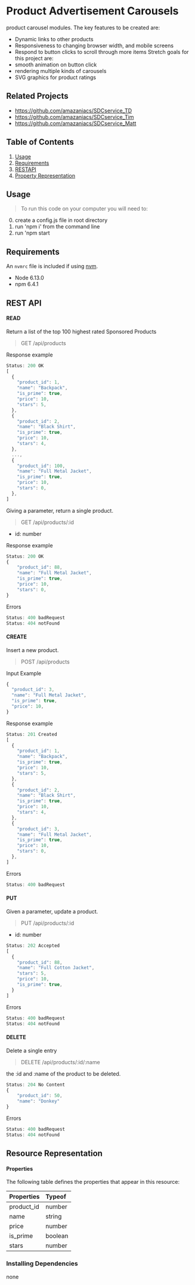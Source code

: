 # Product Advertisement Carousels

  product carousel modules. The key features to be created are:
  * Dynamic links to other products
  * Responsiveness to changing browser width, and mobile screens
  * Respond to button clicks to scroll through more items
  Stretch goals for this project are:
  * smooth animation on button click
  * rendering multiple kinds of carousels
  * SVG graphics for product ratings

## Related Projects

  - https://github.com/amazaniacs/SDCservice_TD
  - https://github.com/amazaniacs/SDCservice_Tim
  - https://github.com/amazaniacs/SDCservice_Matt

## Table of Contents

1. [Usage](#usage)
2. [Requirements](#requirements)
3. [RESTAPI](#restapi)
4. [Property Representation](#propertyrepresentation)

## Usage

> To run this code on your computer you will need to:
  0) create a config.js file in root directory
  1) run 'npm i' from the command line
  2) run 'npm start

## Requirements

An `nvmrc` file is included if using [nvm](https://github.com/creationix/nvm).

- Node 6.13.0
- npm 6.4.1


## REST API

#### READ
Return a list of the top 100 highest rated Sponsored Products
> GET /api/products

Response example
```js
Status: 200 OK
[
  {
    "product_id": 1,
    "name": "Backpack",
    "is_prime": true,
    "price": 10,
    "stars": 5,
  },
  {
    "product_id": 2,
    "name": "Black Shirt",
    "is_prime": true,
    "price": 10,
    "stars": 4,
  },
  ...,
  {
    "product_id": 100,
    "name": "Full Metal Jacket",
    "is_prime": true,
    "price": 10,
    "stars": 0,
  },
]
```

Giving a parameter, return a single product.
> GET /api/products/:id

- id: number

Response example

```js
Status: 200 OK
{
    "product_id": 88,
    "name": "Full Metal Jacket",
    "is_prime": true,
    "price": 10,
    "stars": 0,
}
```

Errors
```js
Status: 400 badRequest
Status: 404 notFound
```
#### CREATE
Insert a new product.
> POST /api/products

Input Example
```js
{
  "product_id": 3,
  "name": "Full Metal Jacket",
  "is_prime": true,
  "price": 10,
}
```
Response example
```js
Status: 201 Created
[
  {
    "product_id": 1,
    "name": "Backpack",
    "is_prime": true,
    "price": 10,
    "stars": 5,
  },
  {
    "product_id": 2,
    "name": "Black Shirt",
    "is_prime": true,
    "price": 10,
    "stars": 4,
  },
  {
    "product_id": 3,
    "name": "Full Metal Jacket",
    "is_prime": true,
    "price": 10,
    "stars": 0,
  },
]
```
Errors
```js
Status: 400 badRequest
```
#### PUT
Given a parameter, update a product.
> PUT /api/products/:id

- id: number
```js
Status: 202 Accepted
[
  {
    "product_id": 88,
    "name": "Full Cotton Jacket",
    "stars": 5,
    "price": 10,
    "is_prime": true,
  }
]
```
Errors
```js
Status: 400 badRequest
Status: 404 notFound
```
#### DELETE

Delete a single entry

> DELETE /api/products/:id/:name

the :id and :name of the product to be deleted.

```js
Status: 204 No Content
{
    "product_id": 50,
    "name": "Donkey"
}
```

Errors
```js
Status: 400 badRequest
Status: 404 notFound
```
## Resource Representation

#### Properties
The following table defines the properties that appear in this resource:

| Properties | Typeof |
|:--|:--|
| product_id | number |
| name | string |
| price | number |
| is_prime | boolean |
| stars | number |

### Installing Dependencies

none
